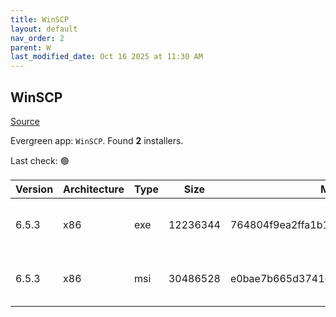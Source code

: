 ```yaml
---
title: WinSCP
layout: default
nav_order: 2
parent: W
last_modified_date: Oct 16 2025 at 11:30 AM
---
```


## WinSCP

[Source](https://winscp.net/)

Evergreen app: `WinSCP`. Found **2** installers.

Last check: 🟢

| Version | Architecture | Type | Size     | Md5                              | FileName               | URI                                                                                                                                                                                                |
| ------- | ------------ | ---- | -------- | -------------------------------- | ---------------------- | -------------------------------------------------------------------------------------------------------------------------------------------------------------------------------------------------- |
| 6.5.3   | x86          | exe  | 12236344 | 764804f9ea2ffa1b1548beac4391a4ce | WinSCP-6.5.3-Setup.exe | [https://ixpeering.dl.sourceforge.net/project/winscp/WinSCP/6.5.3/WinSCP-6.5.3-Setup.exe?viasf=1](https://ixpeering.dl.sourceforge.net/project/winscp/WinSCP/6.5.3/WinSCP-6.5.3-Setup.exe?viasf=1) |
| 6.5.3   | x86          | msi  | 30486528 | e0bae7b665d37416892ed6b1555525c6 | WinSCP-6.5.3.msi       | [https://ixpeering.dl.sourceforge.net/project/winscp/WinSCP/6.5.3/WinSCP-6.5.3.msi?viasf=1](https://ixpeering.dl.sourceforge.net/project/winscp/WinSCP/6.5.3/WinSCP-6.5.3.msi?viasf=1)             |
